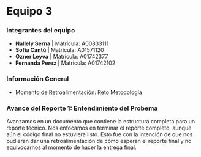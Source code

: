 # **Equipo 3**

### **Integrantes del equipo**
- **Nallely Serna** | Matrícula: A00833111
- **Sofía Cantú** | Matrícula: A01571120
- **Ozner Leyva** | Matrícula: A01742377
- **Fernanda Perez** | Matrícula: A01742102

### **Información General**
- Momento de Retroalimentación: Reto Metodología

### **Avance del Reporte 1: Entendimiento del Probema**

Avanzamos en un documento que contiene la estructura completa para un reporte técnico. Nos enfocamos en terminar el reporte completo, aunque aún el código final no estuviera listo. Esto fue con la intención de que nos pudieran dar una retroalimentación de cómo esperan el reporte final y no equivocarnos al momento de hacer la entrega final.

